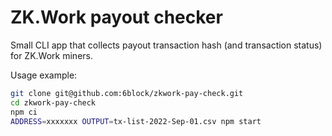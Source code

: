 # ZK.Work payout checker

Small CLI app that collects payout transaction hash (and transaction status) for ZK.Work miners.

Usage example:
```bash
git clone git@github.com:6block/zkwork-pay-check.git
cd zkwork-pay-check
npm ci
ADDRESS=xxxxxxx OUTPUT=tx-list-2022-Sep-01.csv npm start
```
